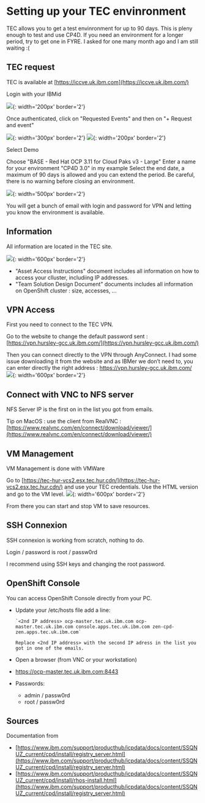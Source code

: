 # Setting up your TEC envinronment

TEC allows you to get a test envinronment for up to 90 days. This is pleny enough to test and use CP4D. If you need an environment for a longer period, try to get one in FYRE. I asked for one many month ago and I am still waiting :(

## TEC request

TEC is available at [https://iccve.uk.ibm.com](https://iccve.uk.ibm.com/)

Login with your IBMid

![](img/login.png){: width='200px' border='2'}

Once authenticated, click on "Requested Events" and then on "+ Request and event"

![](img/RequestedEvents.png){: width='300px' border='2'}
![](img/AddEvent.png){: width='200px' border='2'}

Select Demo

Choose "BASE - Red Hat OCP 3.11 for Cloud Paks v3 - Large"
Enter a name for your environment "CP4D 3.0" in my example
Select the end date, a maximum of 90 days is allowed and you can extend the period. Be careful, there is no warning before closing an environment.

![](img/NewDemo.png){: width='500px' border='2'}

You will get a bunch of email with login and password for VPN and letting you know the environment is available.

## Information

All information are located in the TEC site.

![](img/Details.png){: width='600px' border='2'}

* "Asset Access Instructions" document includes all information on how to access your clluster, includiing IP addresses.
* "Team Solution Design Document" documents includes all information on OpenShift cluster : size, accesses, ...

## VPN Access

First you need to connect to the TEC VPN.

Go to the website to change the default password sent : [https://vpn.hursley-gcc.uk.ibm.com/](https://vpn.hursley-gcc.uk.ibm.com/)

Then you can connect directly to the VPN through AnyConnect. I had some issue downloading it from the website and as IBMer we don’t need to, you can enter directly the right address : https://vpn.hursley-gcc.uk.ibm.com/
![](img/VPN.png){: width='600px' border='2'}

## Connect with VNC to NFS server

NFS Server IP is the first on in the list you got from emails.

Tip on MacOS : use the client from RealVNC : [https://www.realvnc.com/en/connect/download/viewer/](https://www.realvnc.com/en/connect/download/viewer/)

## VM Management

VM Management is done with VMWare

Go to [https://tec-hur-vcs2.esx.tec.hur.cdn/](https://tec-hur-vcs2.esx.tec.hur.cdn/) and use your TEC credentials. Use the HTML version and go to the VM level.
![](img/VMWare.png){: width='600px' border='2'}

From there you can start and stop VM to save resources.

## SSH Connexion

SSH connexion is working from scratch, nothing to do.

Login / password is root / passw0rd

I recommend using SSH keys and changing the root password.


## OpenShift Console

You can access OpenShift Console directly from your PC.

* Update your /etc/hosts file add a line:

      `<2nd IP address> ocp-master.tec.uk.ibm.com ocp-master.tec.uk.ibm.com console.apps.tec.uk.ibm.com zen-cpd-zen.apps.tec.uk.ibm.com`
      
      Replace <2nd IP address> with the second IP adress in the list you got in one of the emails.
	
* Open a browser (from VNC or your workstation)
* https://ocp-master.tec.uk.ibm.com:8443
* Passwords:
	* admin / passw0rd
	* root / passw0rd

## Sources

Documentation from 

* [https://www.ibm.com/support/producthub/icpdata/docs/content/SSQNUZ_current/cpd/install/registry_server.html](https://www.ibm.com/support/producthub/icpdata/docs/content/SSQNUZ_current/cpd/install/registry_server.html)
* [https://www.ibm.com/support/producthub/icpdata/docs/content/SSQNUZ_current/cpd/install/rhos-install.html](https://www.ibm.com/support/producthub/icpdata/docs/content/SSQNUZ_current/cpd/install/registry_server.html)







